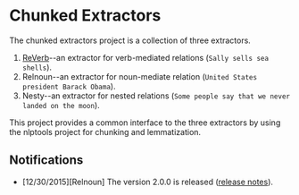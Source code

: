 # Chunked Extractors

The chunked extractors project is a collection of three extractors.

1.  [ReVerb](http://reverb.cs.washington.edu/)--an extractor for verb-mediated relations (`Sally sells sea shells`).
2.  Relnoun--an extractor for noun-mediate relation (`United States president Barack Obama`).
3.  Nesty--an extractor for nested relations (`Some people say that we never landed on the moon`).

This project provides a common interface to the three extractors by using the nlptools project for chunking and lemmatization.

## Notifications

* [12/30/2015][Relnoun] The version 2.0.0 is released ([release notes](https://github.com/knowitall/chunkedextractor/blob/master/release/release_notes_relnoun.md)).
